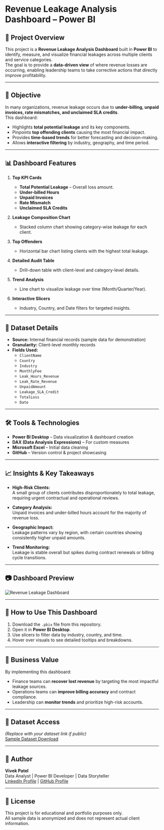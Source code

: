 # Revenue Leakage Analysis Dashboard – Power BI

## 📌 Project Overview
This project is a **Revenue Leakage Analysis Dashboard** built in **Power BI** to identify, measure, and visualize financial leakages across multiple clients and service categories.  
The goal is to provide a **data-driven view** of where revenue losses are occurring, enabling leadership teams to take corrective actions that directly improve profitability.

---

## 🎯 Objective
In many organizations, revenue leakage occurs due to **under-billing, unpaid invoices, rate mismatches, and unclaimed SLA credits**.  
This dashboard:
- Highlights **total potential leakage** and its key components.
- Pinpoints **top offending clients** causing the most financial impact.
- Provides **time-based trends** for better forecasting and decision-making.
- Allows **interactive filtering** by industry, geography, and time period.

---

## 📊 Dashboard Features
1. **Top KPI Cards**
   - **Total Potential Leakage** – Overall loss amount.
   - **Under-billed Hours**
   - **Unpaid Invoices**
   - **Rate Mismatch**
   - **Unclaimed SLA Credits**

2. **Leakage Composition Chart**
   - Stacked column chart showing category-wise leakage for each client.

3. **Top Offenders**
   - Horizontal bar chart listing clients with the highest total leakage.

4. **Detailed Audit Table**
   - Drill-down table with client-level and category-level details.

5. **Trend Analysis**
   - Line chart to visualize leakage over time (Month/Quarter/Year).

6. **Interactive Slicers**
   - Industry, Country, and Date filters for targeted insights.

---

## 📂 Dataset Details
- **Source:** Internal financial records (sample data for demonstration)
- **Granularity:** Client-level monthly records
- **Fields Used:**
  - `ClientName`
  - `Country`
  - `Industry`
  - `MonthlyFee`
  - `Leak_Hours_Revenue`
  - `Leak_Rate_Revenue`
  - `UnpaidAmount`
  - `Leakage_SLA_Credit`
  - `TotalLoss`
  - `Date`

---

## 🛠 Tools & Technologies
- **Power BI Desktop** – Data visualization & dashboard creation
- **DAX (Data Analysis Expressions)** – For custom measures
- **Microsoft Excel** – Initial data cleaning
- **GitHub** – Version control & project showcasing

---

## 📈 Insights & Key Takeaways
- **High-Risk Clients:**  
  A small group of clients contributes disproportionately to total leakage, requiring urgent contractual and operational reviews.
  
- **Category Analysis:**  
  Unpaid invoices and under-billed hours account for the majority of revenue loss.
  
- **Geographic Impact:**  
  Leakage patterns vary by region, with certain countries showing consistently higher unpaid amounts.
  
- **Trend Monitoring:**  
  Leakage is stable overall but spikes during contract renewals or billing cycle transitions.

---

## 📷 Dashboard Preview
![Revenue Leakage Dashboard](dashboard.png)

---

## 📢 How to Use This Dashboard
1. Download the `.pbix` file from this repository.
2. Open it in **Power BI Desktop**.
3. Use slicers to filter data by industry, country, and time.
4. Hover over visuals to see detailed tooltips and breakdowns.

---

## 📌 Business Value
By implementing this dashboard:
- Finance teams can **recover lost revenue** by targeting the most impactful leakage sources.
- Operations teams can **improve billing accuracy** and contract compliance.
- Leadership can **monitor trends** and prioritize high-risk accounts.

---

## 🔗 Dataset Access
*(Replace with your dataset link if public)*  
[Sample Dataset Download](dataset.csv)

---

## 👤 Author
**Vivek Patel**  
Data Analyst | Power BI Developer | Data Storyteller  
[LinkedIn Profile](https://www.linkedin.com/) | [GitHub Profile](https://github.com/)

---

## 📄 License
This project is for educational and portfolio purposes only.  
All sample data is anonymized and does not represent actual client information.

